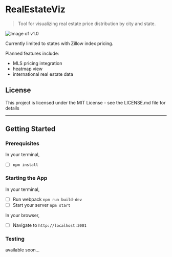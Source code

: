 # RealEstateViz
> Tool for visualizing real estate price distribution by city and state.

![Image of v1.0](giphy.gif)

Currently limited to states with Zillow index pricing.

Planned features include:
- MLS pricing integration
- heatmap view
- international real estate data

## License
This project is licensed under the MIT License - see the LICENSE.md file for details

---

## Getting Started

### Prerequisites
In your terminal,
- [ ] `npm install`

### Starting the App
In your terminal,
- [ ] Run webpack `npm run build-dev`
- [ ] Start your server `npm start`

In your browser,
- [ ] Navigate to `http://localhost:3001`

### Testing
available soon...
